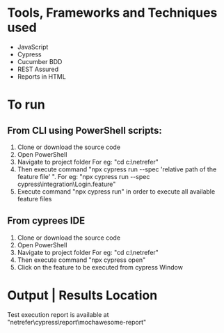 # Tools, Frameworks and Techniques used
- JavaScript
- Cypress
- Cucumber BDD
- REST Assured
- Reports in HTML 



# To run
## From CLI using PowerShell scripts:
  1. Clone or download the source code 
  2. Open PowerShell
  3. Navigate to project folder For eg: "cd c:\netrefer"
  4. Then execute command "npx cypress run --spec 'relative path of the feature file' ". For eg: "npx cypress run --spec cypress\integration\Login.feature"
  5. Execute command "npx cypress run" in order  to execute all available feature files
## From cyprees IDE
  1. Clone or download the source code 
  2. Open PowerShell
  3. Navigate to project folder For eg: "cd c:\netrefer"
  4. Then execute command "npx cypress open"
  5. Click on the feature to be executed from cypress Window

# Output | Results Location

Test execution report is available at "netrefer\cypress\report\mochawesome-report\"
 